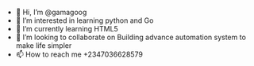 - 👋 Hi, I’m @gamagoog
- 👀 I’m interested in learning python and Go
- 🌱 I’m currently learning HTML5
- 💞️ I’m looking to collaborate on Building advance automation system to make life simpler
- 📫 How to reach me +2347036628579

<!---
gamagoog/gamagoog is a ✨ special ✨ repository because its `README.md` (this file) appears on your GitHub profile.
You can click the Preview link to take a look at your changes.
--->
